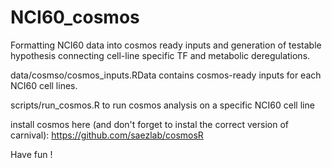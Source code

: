 # NCI60_cosmos
Formatting NCI60 data into cosmos ready inputs and generation of testable hypothesis connecting cell-line specific TF and metabolic deregulations.

data/cosmso/cosmos_inputs.RData contains cosmos-ready inputs for each NCI60 cell lines.

scripts/run_cosmos.R to run cosmos analysis on a specific NCI60 cell line

install cosmos here (and don't forget to instal the correct version of carnival): https://github.com/saezlab/cosmosR

Have fun !